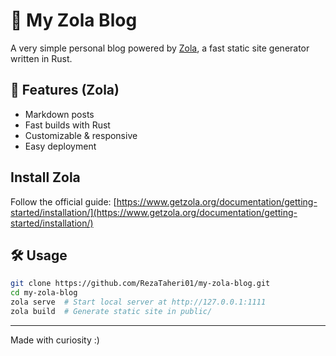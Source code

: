 
# 📝 My Zola Blog

A very simple personal blog powered by [Zola](https://www.getzola.org/), a fast static site generator written in Rust.

## 🚀 Features (Zola)
- Markdown posts
- Fast builds with Rust
- Customizable & responsive
- Easy deployment

## Install Zola 
   Follow the official guide: [https://www.getzola.org/documentation/getting-started/installation/](https://www.getzola.org/documentation/getting-started/installation/)
   
## 🛠 Usage
```bash
git clone https://github.com/RezaTaheri01/my-zola-blog.git
cd my-zola-blog
zola serve  # Start local server at http://127.0.0.1:1111
zola build  # Generate static site in public/
```

---

Made with curiosity :) 
